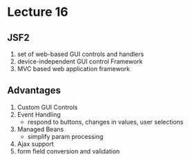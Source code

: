 # Lecture 16
## JSF2
1. set of web-based GUI controls and handlers
2. device-independent GUI control Framework
3. MVC based web application framework

## Advantages
1. Custom GUI Controls
2. Event Handling
	- respond to buttons, changes in values, user selections
3. Managed Beans
	- simplify param processing
4. Ajax support
5. form field conversion and validation
